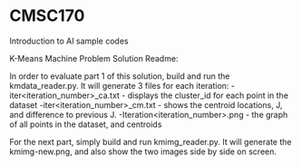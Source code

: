 # CMSC170
Introduction to AI sample codes


K-Means Machine Problem Solution Readme:

In order to evaluate part 1 of this solution, build and run the kmdata_reader.py. 
It will generate 3 files for each iteration: 
	-iter<iteration_number>_ca.txt - displays the cluster_id for each point in the dataset
	-iter<iteration_number>_cm.txt - shows the centroid locations, J, and difference to previous J.
	-Iteration<iteration_number>.png - the graph of all points in the dataset, and centroids

For the next part, simply build and run kmimg_reader.py. It will generate the kmimg-new.png, and also show the two images side by side on screen.
